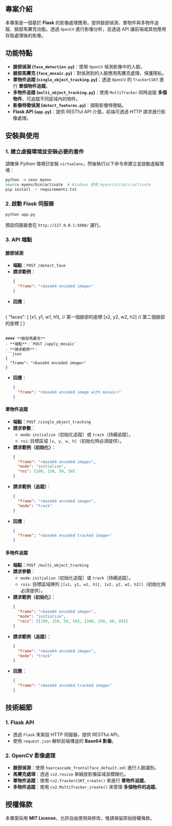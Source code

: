 ## 專案介紹

本專案是一個基於 **Flask** 的影像處理應用，提供臉部偵測、單物件與多物件追蹤、臉部馬賽克功能。透過 `OpenCV` 進行影像分析，並透過 API 讓前端或其他應用存取處理後的影像。

## 功能特點

- **臉部偵測 (`face_detection.py`)**：使用 `OpenCV` 偵測影像中的人臉。
- **臉部馬賽克 (`face_mosaic.py`)**：對偵測到的人臉應用馬賽克處理，保護隱私。
- **單物件追蹤 (`single_object_tracking.py`)**：透過 `OpenCV` 的 `TrackerCSRT` 進行 **單個物件追蹤**。
- **多物件追蹤 (`multi_object_tracking.py`)**：使用 `MultiTracker` 同時追蹤 **多個物件**，可追蹤不同區域內的物件。
- **影像特徵偵測 (`detect_features.py`)**：擷取影像特徵點。
- **Flask API (`app.py`)**：提供 RESTful API 介面，前端可透過 HTTP 請求進行影像處理。

## 安裝與使用

### 1. 建立虛擬環境並安裝必要的套件

請確保 Python 環境已安裝 `virtualenv`，然後執行以下命令來建立並啟動虛擬環境：

```bash
python -m venv myenv
source myenv/bin/activate  # Windows 使用 myenv\Scripts\activate
pip install -r requirements.txt
```

### 2. 啟動 Flask 伺服器

```bash
python app.py
```

預設伺服器會在 `http://127.0.0.1:5000/` 運行。

### 3. API 端點

#### **臉部偵測**
- **端點**：`POST /detect_face`
- **請求範例**：
  ```json
  {
    "frame": "<base64 encoded image>"
  }
  ```
- **回應**：
  ```json
{
  "faces": [
    [x1, y1, w1, h1],  // 第一個臉部的座標
    [x2, y2, w2, h2]   // 第二個臉部的座標
  ]
}
  ```

#### **臉部馬賽克**
- **端點**：`POST /apply_mosaic`
- **請求範例**：
  ```json
  {
    "frame": "<base64 encoded image>"
  }
  ```
- **回應**：
  ```json
  {
    "frame": "<base64 encoded image with mosaic>"
  }
  ```

#### **單物件追蹤**
- **端點**：`POST /single_object_tracking`
- **請求參數**：
  - `mode`: `initialize`（初始化追蹤）或 `track`（持續追蹤）。
  - `roi`: 目標區域 `[x, y, w, h]`（初始化時必須提供）。
- **請求範例（初始化）**：
  ```json
  {
    "frame": "<base64 encoded image>",
    "mode": "initialize",
    "roi": [100, 150, 50, 50]
  }
  ```
- **請求範例（追蹤）**：
  ```json
  {
    "frame": "<base64 encoded image>",
    "mode": "track"
  }
  ```
- **回應**：
  ```json
  {
    "frame": "<base64 encoded tracked image>"
  }
  ```

#### **多物件追蹤**
- **端點**：`POST /multi_object_tracking`
- **請求參數**：
  - `mode`: `initialize`（初始化追蹤）或 `track`（持續追蹤）。
  - `rois`: 目標區域陣列 `[[x1, y1, w1, h1], [x2, y2, w2, h2]]`（初始化時必須提供）。
- **請求範例（初始化）**：
  ```json
  {
    "frame": "<base64 encoded image>",
    "mode": "initialize",
    "rois": [[100, 150, 50, 50], [200, 250, 60, 60]]
  }
  ```
- **請求範例（追蹤）**：
  ```json
  {
    "frame": "<base64 encoded image>",
    "mode": "track"
  }
  ```
- **回應**：
  ```json
  {
    "frame": "<base64 encoded tracked image>"
  }
  ```

## 技術細節

### 1. **Flask API**
- 透過 `Flask` 來架設 HTTP 伺服器，提供 RESTful API。
- 使用 `request.json` 解析前端傳送的 **Base64 影像**。

### 2. **OpenCV 影像處理**
- **臉部偵測**：使用 `haarcascade_frontalface_default.xml` 進行人臉識別。
- **馬賽克處理**：透過 `cv2.resize` 來縮放影像區域並模糊化。
- **單物件追蹤**：使用 `cv2.TrackerCSRT_create()` 來進行 **單物件追蹤**。
- **多物件追蹤**：使用 `cv2.MultiTracker_create()` 來管理 **多個物件的追蹤**。

## 授權條款

本專案採用 **MIT License**，允許自由使用與修改，惟請保留原始授權條款。


